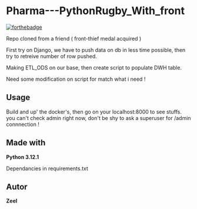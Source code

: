 # Pharma---PythonRugby_With_front

[![forthebadge](http://forthebadge.com/images/badges/built-with-love.svg)](http://forthebadge.com)  


Repo cloned from a friend ( front-thief medal acquired )

First try on Django, we have to push data on db in less time possible, then try to retreive number of row pushed.

Making ETL_ODS on our base, then create script to populate DWH table.

Need some modification on script for match what i need !

## Usage

Build and up' the docker's, then go on your localhost:8000 to see stuffs.
you can't check admin right now, don't be shy to ask a superuser for /admin connnection !


## Made with

**Python 3.12.1**

Dependancies in requirements.txt

## Autor

**Zeel** 
